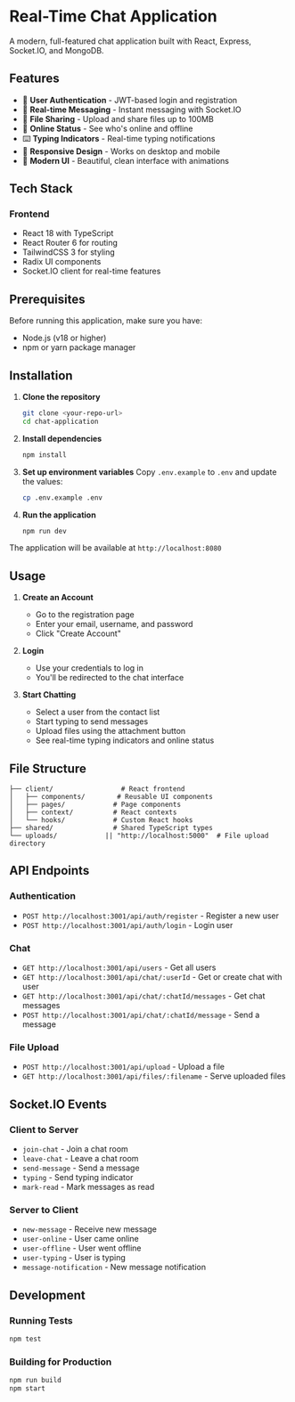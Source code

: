 # Real-Time Chat Application

A modern, full-featured chat application built with React, Express, Socket.IO, and MongoDB.

## Features

- 🔐 **User Authentication** - JWT-based login and registration
- 💬 **Real-time Messaging** - Instant messaging with Socket.IO
- 📁 **File Sharing** - Upload and share files up to 100MB
- 👥 **Online Status** - See who's online and offline
- ⌨️ **Typing Indicators** - Real-time typing notifications
- 📱 **Responsive Design** - Works on desktop and mobile
- 🎨 **Modern UI** - Beautiful, clean interface with animations

## Tech Stack

### Frontend

- React 18 with TypeScript
- React Router 6 for routing
- TailwindCSS 3 for styling
- Radix UI components
- Socket.IO client for real-time features


## Prerequisites

Before running this application, make sure you have:

- Node.js (v18 or higher)
- npm or yarn package manager

## Installation

1. **Clone the repository**

   ```bash
   git clone <your-repo-url>
   cd chat-application
   ```

2. **Install dependencies**

   ```bash
   npm install
   ```

3. **Set up environment variables**
   Copy `.env.example` to `.env` and update the values:

   ```bash
   cp .env.example .env
   ```

4. **Run the application**
   ```bash
   npm run dev
   ```

The application will be available at `http://localhost:8080`

## Usage

1. **Create an Account**

   - Go to the registration page
   - Enter your email, username, and password
   - Click "Create Account"

2. **Login**

   - Use your credentials to log in
   - You'll be redirected to the chat interface

3. **Start Chatting**
   - Select a user from the contact list
   - Start typing to send messages
   - Upload files using the attachment button
   - See real-time typing indicators and online status

## File Structure

```
├── client/                 # React frontend
│   ├── components/        # Reusable UI components
│   ├── pages/            # Page components
│   ├── context/          # React contexts
│   └── hooks/            # Custom React hooks
├── shared/               # Shared TypeScript types
└── uploads/            || "http://localhost:5000"  # File upload directory
```

## API Endpoints

### Authentication

- `POST http://localhost:3001/api/auth/register` - Register a new user
- `POST http://localhost:3001/api/auth/login` - Login user

### Chat

- `GET http://localhost:3001/api/users` - Get all users
- `GET http://localhost:3001/api/chat/:userId` - Get or create chat with user
- `GET http://localhost:3001/api/chat/:chatId/messages` - Get chat messages
- `POST http://localhost:3001/api/chat/:chatId/message` - Send a message

### File Upload

- `POST http://localhost:3001/api/upload` - Upload a file
- `GET http://localhost:3001/api/files/:filename` - Serve uploaded files

## Socket.IO Events

### Client to Server

- `join-chat` - Join a chat room
- `leave-chat` - Leave a chat room
- `send-message` - Send a message
- `typing` - Send typing indicator
- `mark-read` - Mark messages as read

### Server to Client

- `new-message` - Receive new message
- `user-online` - User came online
- `user-offline` - User went offline
- `user-typing` - User is typing
- `message-notification` - New message notification

## Development

### Running Tests

```bash
npm test
```

### Building for Production

```bash
npm run build
npm start
```

